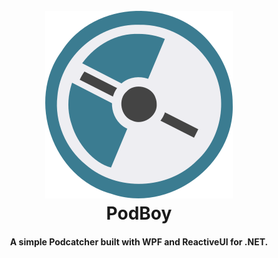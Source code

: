 <h1 align="center">
  <br>
  <img src="assets/podboy_logo.png" alt="Podboy" width="300" />
  <br>
  PodBoy
  <br>
</h1>

<h4 align="center">
  A simple Podcatcher built with WPF and ReactiveUI for .NET.
</h4>

<p align="center">
  <a href="https://opensource.org/licenses/MIT">
</p>
